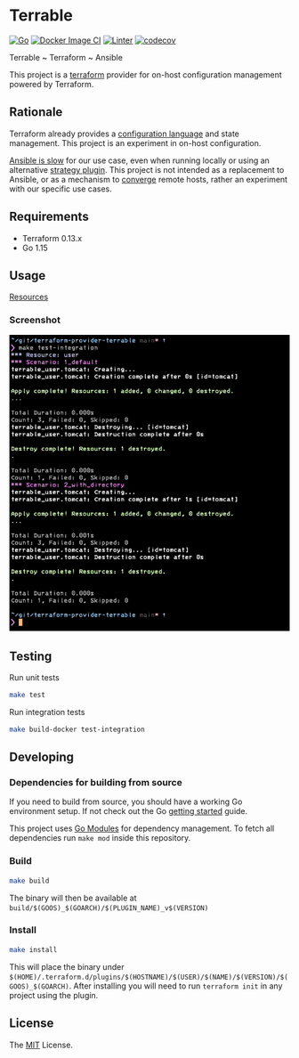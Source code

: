 # Terrable

[![Go](https://github.com/retr0h/terraform-provider-terrable/actions/workflows/go.yml/badge.svg)](https://github.com/retr0h/terraform-provider-terrable/actions/workflows/go.yml)
[![Docker Image CI](https://github.com/retr0h/terraform-provider-terrable/actions/workflows/docker-image.yml/badge.svg)](https://github.com/retr0h/terraform-provider-terrable/actions/workflows/docker-image.yml)
[![Linter](https://github.com/retr0h/terraform-provider-terrable/actions/workflows/linter.yml/badge.svg)](https://github.com/retr0h/terraform-provider-terrable/actions/workflows/linter.yml)
[![codecov](https://codecov.io/gh/retr0h/terraform-provider-terrable/branch/main/graph/badge.svg?token=69E6QZNRVX)](https://codecov.io/gh/retr0h/terraform-provider-terrable)

Terrable ~ Terraform ~ Ansible

This project is a [terraform](http://www.terraform.io/) provider for
on-host configuration management powered by Terraform.

## Rationale

Terraform already provides a [configuration language][] and state management.
This project is an experiment in on-host configuration.

[Ansible is slow][] for our use case, even when running locally or using an
alternative [strategy plugin][].  This project is not intended as a replacement
to Ansible, or as a mechanism to [converge][] remote hosts, rather an experiment
with our specific use cases.

[configuration language]: https://github.com/hashicorp/hcl
[Ansible is slow]: https://github.com/ansible/ansible/pull/72184
[strategy plugin]: https://mitogen.networkgenomics.com/ansible_detailed.html
[converge]: https://verticalsysadmin.com/blog/idempotence-vs-convergence-in-configuration-management/

## Requirements

* Terraform 0.13.x
* Go 1.15

## Usage

[Resources](docs/resources.md)

### Screenshot

![Usage](img/demo.png?raw=true "Usage")

## Testing

Run unit tests

```sh
make test
```

Run integration tests

```sh
make build-docker test-integration
```

## Developing

### Dependencies for building from source

If you need to build from source, you should have a working Go environment setup.
If not check out the Go [getting started](http://golang.org/doc/install) guide.

This project uses [Go Modules](https://github.com/golang/go/wiki/Modules) for dependency management.
To fetch all dependencies run `make mod` inside this repository.

### Build

```sh
make build
```

The binary will then be available at `build/$(GOOS)_$(GOARCH)/$(PLUGIN_NAME)_v$(VERSION)`

### Install

```sh
make install
```

This will place the binary under `$(HOME)/.terraform.d/plugins/$(HOSTNAME)/$(USER)/$(NAME)/$(VERSION)/$(GOOS)_$(GOARCH)`.
After installing you will need to run `terraform init` in any project using the plugin.

## License

The [MIT] License.

[MIT]: LICENSE
